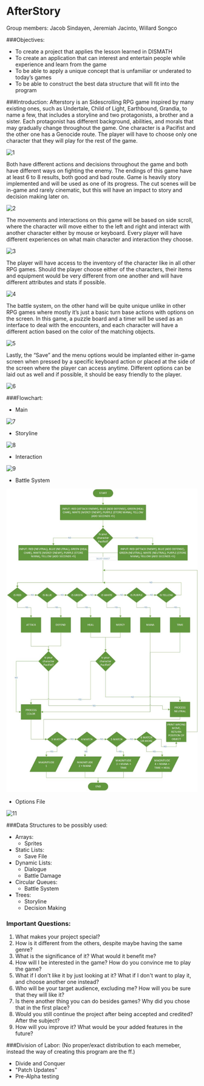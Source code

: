 # AfterStory

Group members: Jacob Sindayen, Jeremiah Jacinto, Willard Songco

###Objectives:

-	To create a project that applies the lesson learned in DISMATH
-	To create an application that can interest and entertain people while experience and learn from the game
-	To be able to apply a unique concept that is unfamiliar or underated to today’s games
-	To be able to construct the best data structure that will fit into the program


###Introduction:
Afterstory is an Sidescrolling RPG game inspired by many existing ones, such as Undertale, Child of Light, Earthbound, Grandia, to name a few, that includes a storyline and two protagonists, a brother and a sister. Each protagonist has different background, abilities, and morals that may gradually change throughout the game. One character is a Pacifist and the other one has a Genocide route. The player will have to choose only one character that they will play for the rest of the game.

![1](https://github.com/DLSU-Manila-LBYCP12/AmpliFly/blob/master/Picture%201.png)

Both have different actions and decisions throughout the game and both have different ways on fighting the enemy. The endings of this game have at least 6 to 8 results, both good and bad route. Game is heavily story implemented and will be used as one of its progress. The cut scenes will be in-game and rarely cinematic, but this will have an impact to story and decision making later on.

![2](https://github.com/DLSU-Manila-LBYCP12/AmpliFly/blob/master/Picture%202.png)

The movements and interactions on this game will be based on side scroll, where the character will move either to the left and right and interact with another character either by mouse or keyboard. Every player will have different experiences on what main character and interaction they choose.

![3](https://github.com/DLSU-Manila-LBYCP12/AmpliFly/blob/master/Picture%203.png)

The player will have access to the inventory of the character like in all other RPG games. Should the player choose either of the characters, their items and equipment would be very different from one another and will have different attributes and stats if possible.

![4](https://github.com/DLSU-Manila-LBYCP12/AmpliFly/blob/master/Picture%204.png)

The battle system, on the other hand will be quite unique unlike in other RPG games where mostly it’s just a basic turn base actions with options on the screen. In this game, a puzzle board and a timer will be used as an interface to deal with the encounters, and each character will have a different action based on the color of the matching objects.

![5](https://github.com/DLSU-Manila-LBYCP12/AmpliFly/blob/master/Picture%205.png)

Lastly, the “Save” and the menu options would be implanted either in-game screen when pressed by a specific keyboard action or placed at the side of the screen where the player can access anytime. Different options can be laid out as well and if possible, it should be easy friendly to the player.

![6](https://github.com/DLSU-Manila-LBYCP12/AmpliFly/blob/master/Picture%206.png)


###Flowchart:
-	Main

![7]()

-	Storyline

![8]()

-	Interaction

![9]()

-	Battle System

![10](https://github.com/DLSU-Manila-LBYCP12/AfterStory/blob/master/Flowcharts/Battle%20Flowchart.jpg)	

- Options File

![11]()


###Data Structures to be possibly used:
- Arrays:
  - Sprites
- Static Lists:
  - Save File
- Dynamic Lists:
  - Dialogue
  - Battle Damage
- Circular Queues:
  - Battle System
- Trees:
  - Storyline
  - Decision Making

### Important Questions:


1. What makes your project special?
2. How is it different from the others, despite maybe having the same genre?
3. What is the significance of it? What would it benefit me?
4. How will I be interested in the game? How do you convince me to play the game?
5. What if I don't like it by just looking at it? What if I don't want to play it, and choose another one instead?
6. Who will be your target audience, excluding me? How will you be sure that they will like it?
7. Is there another thing you can do besides games? Why did you chose that in the first place? 
8. Would you still continue the project after being accepted and credited? After the subject?
9. How will you improve it? What would be your added features in the future?



###Division of Labor:
(No proper/exact distribution to each memeber, instead the way of creating this program are the ff.)
- Divide and Conquer
- "Patch Updates"
- Pre-Alpha testing

